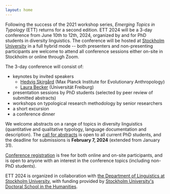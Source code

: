 ```yaml
---
layout: home
---
```

Following the success of the 2021 workshop series, _Emerging Topics in Typology_ (ETT) returns for a second edition. ETT 2024 will be a 3-day conference from June 10th to 12th, 2024, organized by and for PhD students in diversity linguistics. The conference will be hosted at [Stockholm University](/venue) in a full hybrid mode -- both presenters and non-presenting participants are welcome to attend all conference sessions either on-site in Stockholm or online through Zoom. 

The 3-day conference will consist of:
- keynotes by invited speakers
    - [Hedvig Skirgård](https://www.eva.mpg.de/linguistic-and-cultural-evolution/staff/hedvig-skirgard/) (Max Planck Institute for Evolutionary Anthropology)
    - [Laura Becker](https://www.linguistik.uni-freiburg.de/en/people/dr-laura-becker) (Universität Freiburg)
- presentation sessions by PhD students (selected by peer review of submitted abstracts)
- workshops on typological research methodology by senior researchers
- a short excursion
- a conference dinner

We welcome abstracts on a range of topics in diversity linguistics (quantitative and qualitative typology, language documentation and description).
The [call for abstracts](/submit) is open to all current PhD students, and the deadline for submissions is **February 7, 2024** (extended from January 31).

[Conference registration](/register) is free for both online and on-site participants, and is open to anyone with an interest in the conference topics (including non-PhD students).

ETT 2024 is organized in collaboration with [the Department of Linguistics at Stockholm University](https://www.su.se/institutionen-for-lingvistik/), with funding provided by [Stockholm University's Doctoral School in the Humanities](https://www.su.se/doctoral-school-in-the-humanities/).

<!-- ![Photo of the Frescati campus at SU](/assets/images/su_banner.png) -->